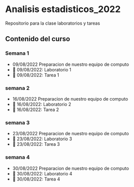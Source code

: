 # Analisis estadisticos_2022

Repositorio para la clase laboratorios y tareas  

## Contenido del curso

### Semana 1
+ 09/08/2022 Preparacion de nuestro equipo de computo 
+ :date: 09/08/2022: Laboratorio 1
+ :date: 09/08/2022: Tarea 1


### semana 2
+ 16/08/2022 Preparacion de nuestro equipo de computo 
+ :date: 16/08/2022: Laboratorio 2
+ :date: 16/08/2022: Tarea 2


### semana 3
+ 23/08/2022 Preparacion de nuestro equipo de computo 
+ :date: 23/08/2022: Laboratorio 3
+ :date: 23/08/2022: Tarea 3


### semana 4
+ 30/08/2022 Preparacion de nuestro equipo de computo 
+ :date: 30/08/2022: Laboratorio 4
+ :date: 30/08/2022: Tarea 4

























